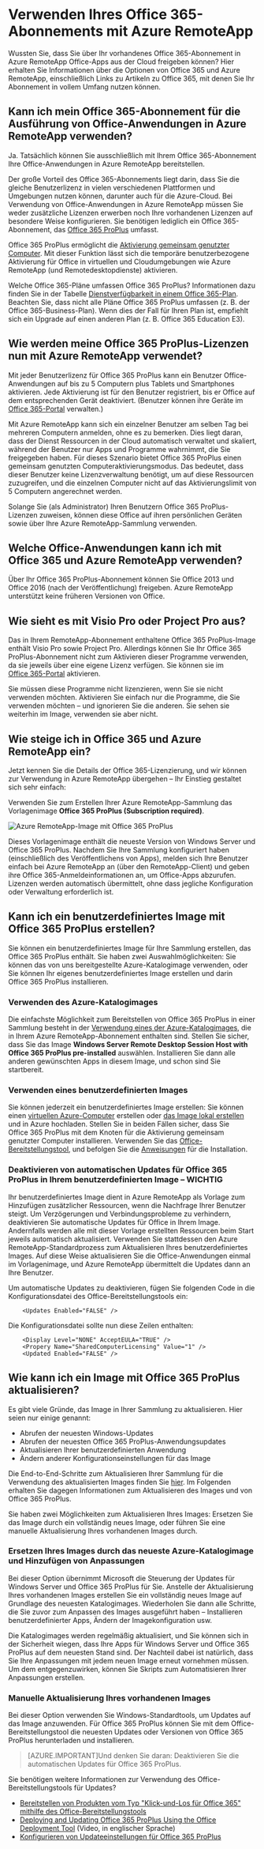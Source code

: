 
<properties 
    pageTitle="Verwenden Ihres Office 365-Abonnements mit Azure RemoteApp | Microsoft Azure"
	description="Erfahren Sie, wie Sie über Ihr Office 365-Abonnement in Azure RemoteApp Office-Apps freigeben können."
	services="remoteapp"
	documentationCenter="" 
	authors="piotrci" 
	manager="mbaldwin" />

<tags 
    ms.service="remoteapp" 
    ms.workload="compute" 
    ms.tgt_pltfrm="na" 
    ms.devlang="na" 
    ms.topic="article" 
    ms.date="09/09/2015" 
    ms.author="elizapo" />



# Verwenden Ihres Office 365-Abonnements mit Azure RemoteApp

Wussten Sie, dass Sie über Ihr vorhandenes Office 365-Abonnement in Azure RemoteApp Office-Apps aus der Cloud freigeben können? Hier erhalten Sie Informationen über die Optionen von Office 365 und Azure RemoteApp, einschließlich Links zu Artikeln zu Office 365, mit denen Sie Ihr Abonnement in vollem Umfang nutzen können.

## Kann ich mein Office 365-Abonnement für die Ausführung von Office-Anwendungen in Azure RemoteApp verwenden?

Ja. Tatsächlich können Sie ausschließlich mit Ihrem Office 365-Abonnement Ihre Office-Anwendungen in Azure RemoteApp bereitstellen.

Der große Vorteil des Office 365-Abonnements liegt darin, dass Sie die gleiche Benutzerlizenz in vielen verschiedenen Plattformen und Umgebungen nutzen können, darunter auch für die Azure-Cloud. Bei Verwendung von Office-Anwendungen in Azure RemoteApp müssen Sie weder zusätzliche Lizenzen erwerben noch Ihre vorhandenen Lizenzen auf besondere Weise konfigurieren. Sie benötigen lediglich ein Office 365-Abonnement, das [Office 365 ProPlus](https://technet.microsoft.com/library/Gg702619.aspx) umfasst.

Office 365 ProPlus ermöglicht die [Aktivierung gemeinsam genutzter Computer](https://technet.microsoft.com/library/Dn782860.aspx). Mit dieser Funktion lässt sich die temporäre benutzerbezogene Aktivierung für Office in virtuellen und Cloudumgebungen wie Azure RemoteApp (und Remotedesktopdienste) aktivieren.

Welche Office 365-Pläne umfassen Office 365 ProPlus? Informationen dazu finden Sie in der Tabelle [Dienstverfügbarkeit in einem Office 365-Plan](https://technet.microsoft.com/library/office-365-plan-options.aspx). Beachten Sie, dass nicht alle Pläne Office 365 ProPlus umfassen (z. B. der Office 365-Business-Plan). Wenn dies der Fall für Ihren Plan ist, empfiehlt sich ein Upgrade auf einen anderen Plan (z. B. Office 365 Education E3).

## Wie werden meine Office 365 ProPlus-Lizenzen nun mit Azure RemoteApp verwendet?

Mit jeder Benutzerlizenz für Office 365 ProPlus kann ein Benutzer Office-Anwendungen auf bis zu 5 Computern plus Tablets und Smartphones aktivieren. Jede Aktivierung ist für den Benutzer registriert, bis er Office auf dem entsprechenden Gerät deaktiviert. (Benutzer können ihre Geräte im [Office 365-Portal](https://portal.office365.com/) verwalten.)

Mit Azure RemoteApp kann sich ein einzelner Benutzer am selben Tag bei mehreren Computern anmelden, ohne es zu bemerken. Dies liegt daran, dass der Dienst Ressourcen in der Cloud automatisch verwaltet und skaliert, während der Benutzer nur Apps und Programme wahrnimmt, die Sie freigegeben haben. Für dieses Szenario bietet Office 365 ProPlus einen gemeinsam genutzten Computeraktivierungsmodus. Das bedeutet, dass dieser Benutzer keine Lizenzverwaltung benötigt, um auf diese Ressourcen zuzugreifen, und die einzelnen Computer nicht auf das Aktivierungslimit von 5 Computern angerechnet werden.

Solange Sie (als Administrator) Ihren Benutzern Office 365 ProPlus-Lizenzen zuweisen, können diese Office auf ihren persönlichen Geräten sowie über Ihre Azure RemoteApp-Sammlung verwenden.

## Welche Office-Anwendungen kann ich mit Office 365 und Azure RemoteApp verwenden?

Über Ihr Office 365 ProPlus-Abonnement können Sie Office 2013 und Office 2016 (nach der Veröffentlichung) freigeben. Azure RemoteApp unterstützt keine früheren Versionen von Office.

## Wie sieht es mit Visio Pro oder Project Pro aus?

Das in Ihrem RemoteApp-Abonnement enthaltene Office 365 ProPlus-Image enthält Visio Pro sowie Project Pro. Allerdings können Sie Ihr Office 365 ProPlus-Abonnement nicht zum Aktivieren dieser Programme verwenden, da sie jeweils über eine eigene Lizenz verfügen. Sie können sie im [Office 365-Portal](https://portal.office365.com/) aktivieren.

Sie müssen diese Programme nicht lizenzieren, wenn Sie sie nicht verwenden möchten. Aktivieren Sie einfach nur die Programme, die Sie verwenden möchten – und ignorieren Sie die anderen. Sie sehen sie weiterhin im Image, verwenden sie aber nicht.

## Wie steige ich in Office 365 und Azure RemoteApp ein?

Jetzt kennen Sie die Details der Office 365-Lizenzierung, und wir können zur Verwendung in Azure RemoteApp übergehen – Ihr Einstieg gestaltet sich sehr einfach:

Verwenden Sie zum Erstellen Ihrer Azure RemoteApp-Sammlung das Vorlagenimage **Office 365 ProPlus (Subscription required)**.

![Azure RemoteApp-Image mit Office 365 ProPlus](./media/remoteapp-officesubscription/remoteapp-officeimage.png)


Dieses Vorlagenimage enthält die neueste Version von Windows Server und Office 365 ProPlus. Nachdem Sie Ihre Sammlung konfiguriert haben (einschließlich des Veröffentlichens von Apps), melden sich Ihre Benutzer einfach bei Azure RemoteApp an (über den RemoteApp-Client) und geben ihre Office 365-Anmeldeinformationen an, um Office-Apps abzurufen. Lizenzen werden automatisch übermittelt, ohne dass jegliche Konfiguration oder Verwaltung erforderlich ist.

## Kann ich ein benutzerdefiniertes Image mit Office 365 ProPlus erstellen?

Sie können ein benutzerdefiniertes Image für Ihre Sammlung erstellen, das Office 365 ProPlus enthält. Sie haben zwei Auswahlmöglichkeiten: Sie können das von uns bereitgestellte Azure-Katalogimage verwenden, oder Sie können Ihr eigenes benutzerdefiniertes Image erstellen und darin Office 365 ProPlus installieren.

### Verwenden des Azure-Katalogimages

Die einfachste Möglichkeit zum Bereitstellen von Office 365 ProPlus in einer Sammlung besteht in der [Verwendung eines der Azure-Katalogimages](remoteapp-image-on-azurevm.md), die in Ihrem Azure RemoteApp-Abonnement enthalten sind. Stellen Sie sicher, dass Sie das Image **Windows Server Remote Desktop Session Host with Office 365 ProPlus pre-installed** auswählen. Installieren Sie dann alle anderen gewünschten Apps in diesem Image, und schon sind Sie startbereit.

### Verwenden eines benutzerdefinierten Images

Sie können jederzeit ein benutzerdefiniertes Image erstellen: Sie können einen [virtuellen Azure-Computer](remoteapp-image-on-azurevm.md) erstellen oder [das Image lokal erstellen](remoteapp-create-custom-image.md) und in Azure hochladen. Stellen Sie in beiden Fällen sicher, dass Sie Office 365 ProPlus mit dem Knoten für die Aktivierung gemeinsam genutzter Computer installieren. Verwenden Sie das [Office-Bereitstellungstool](http://blogs.technet.com/b/odsupport/archive/2014/07/11/using-the-office-deployment-tool.aspx), und befolgen Sie die [Anweisungen](https://technet.microsoft.com/library/Dn782858.aspx) für die Installation.

### Deaktivieren von automatischen Updates für Office 365 ProPlus in Ihrem benutzerdefinierten Image – WICHTIG

Ihr benutzerdefiniertes Image dient in Azure RemoteApp als Vorlage zum Hinzufügen zusätzlicher Ressourcen, wenn die Nachfrage Ihrer Benutzer steigt. Um Verzögerungen und Verbindungsprobleme zu verhindern, deaktivieren Sie automatische Updates für Office in Ihrem Image. Andernfalls werden alle mit dieser Vorlage erstellten Ressourcen beim Start jeweils automatisch aktualisiert. Verwenden Sie stattdessen den Azure RemoteApp-Standardprozess zum Aktualisieren Ihres benutzerdefiniertes Images. Auf diese Weise aktualisieren Sie die Office-Anwendungen einmal im Vorlagenimage, und Azure RemoteApp übermittelt die Updates dann an Ihre Benutzer.

Um automatische Updates zu deaktivieren, fügen Sie folgenden Code in die Konfigurationsdatei des Office-Bereitstellungstools ein:

		<Updates Enabled="FALSE" />

Die Konfigurationsdatei sollte nun diese Zeilen enthalten:
	
		<Display Level="NONE" AcceptEULA="TRUE" />
		<Propery Name="SharedComputerLicensing" Value="1" />
		<Updated Enabled="FALSE" />

## Wie kann ich ein Image mit Office 365 ProPlus aktualisieren?

Es gibt viele Gründe, das Image in Ihrer Sammlung zu aktualisieren. Hier seien nur einige genannt:

- Abrufen der neuesten Windows-Updates 
- Abrufen der neuesten Office 365 ProPlus-Anwendungsupdates
- Aktualisieren Ihrer benutzerdefinierten Anwendung
- Ändern anderer Konfigurationseinstellungen für das Image

Die End-to-End-Schritte zum Aktualisieren Ihrer Sammlung für die Verwendung des aktualisierten Images finden Sie [hier](remoteapp-update.md). Im Folgenden erhalten Sie dagegen Informationen zum Aktualisieren des Images und von Office 365 ProPlus.

Sie haben zwei Möglichkeiten zum Aktualisieren Ihres Images: Ersetzen Sie das Image durch ein vollständig neues Image, oder führen Sie eine manuelle Aktualisierung Ihres vorhandenen Images durch.

### Ersetzen Ihres Images durch das neueste Azure-Katalogimage und Hinzufügen von Anpassungen
Bei dieser Option übernimmt Microsoft die Steuerung der Updates für Windows Server und Office 365 ProPlus für Sie. Anstelle der Aktualisierung Ihres vorhandenen Images erstellen Sie ein vollständig neues Image auf Grundlage des neuesten Katalogimages. Wiederholen Sie dann alle Schritte, die Sie zuvor zum Anpassen des Images ausgeführt haben – Installieren benutzerdefinierter Apps, Ändern der Imagekonfiguration usw.

Die Katalogimages werden regelmäßig aktualisiert, und Sie können sich in der Sicherheit wiegen, dass Ihre Apps für Windows Server und Office 365 ProPlus auf dem neuesten Stand sind. Der Nachteil dabei ist natürlich, dass Sie Ihre Anpassungen mit jedem neuen Image erneut vornehmen müssen. Um dem entgegenzuwirken, können Sie Skripts zum Automatisieren Ihrer Anpassungen erstellen.

### Manuelle Aktualisierung Ihres vorhandenen Images

Bei dieser Option verwenden Sie Windows-Standardtools, um Updates auf das Image anzuwenden. Für Office 365 ProPlus können Sie mit dem Office-Bereitstellungstool die neuesten Updates oder Versionen von Office 365 ProPlus herunterladen und installieren.

> [AZURE.IMPORTANT]Und denken Sie daran: Deaktivieren Sie die automatischen Updates für Office 365 ProPlus.

Sie benötigen weitere Informationen zur Verwendung des Office-Bereitstellungstools für Updates?

- [Bereitstellen von Produkten vom Typ "Klick-und-Los für Office 365" mithilfe des Office-Bereitstellungstools](https://technet.microsoft.com/library/JJ219423.aspx)
- [Deploying and Updating Office 365 ProPlus Using the Office Deployment Tool](https://channel9.msdn.com/Events/Ignite/2015/BRK3168) (Video, in englischer Sprache)
- [Konfigurieren von Updateeinstellungen für Office 365 ProPlus](https://technet.microsoft.com/library/dn761708.aspx)

<!---HONumber=Sept15_HO3-->